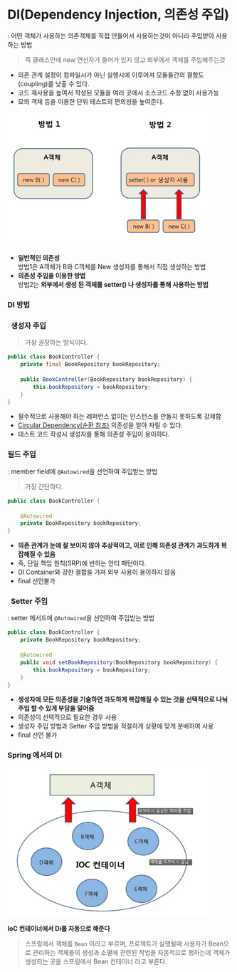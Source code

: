 # DI(Dependency Injection, 의존성 주입)
: 어떤 객체가 사용하는 의존객체를 직접 만들어서 사용하는것이 아니라 주입받아 사용하는 방법  
>즉 클래스안에 new 연산자가 들어가 있지 않고 외부에서 객체를 주입해주는것
- 의존 관계 설정이 컴파일시가 아닌 실행시에 이루어져 모듈들간의 결함도(coupling)를 낮출 수 있다.
- 코드 재사용을 높여서 작성된 모듈을 여러 곳에서 소스코드 수정 없이 사용가능
- 모의 객체 등을 이용한 단위 테스트의 편의성을 높여준다.

<img width=450px src=./img/DIway.jpg>

- **일반적인 의존성**  
    방법1은 A객체가 B와 C객체를 New 생성자를 통해서 직접 생성하는 방법
- **의존성 주입을 이용한 방법**  
 방법2는 **외부에서 생성 된 객체를 setter() 나 생성자를 통해 사용하는 방법**  

### DI 방법
### &nbsp; 생성자 주입
> 가장 권장하는 방식이다.
```java
public class BookController {
    private final BookRepository bookRepository;

    public BookController(BookRepository bookRepository) {
        this.bookRepository = bookRepository;
    }
}
```
- 필수적으로 사용해야 하는 레퍼런스 없이는 인스턴스를 만들지 못하도록 강제함
- [Circular Dependency(순환 참조)](why-field-injection.md) 의존성을 알아 차릴 수 있다.
- 테스트 코드 작성시 생성자를 통해 의존성 주입이 용이하다.

### 필드 주입
: member field에 `@Autowired`을 선언하여 주입받는 방법
> 가장 간단하다.
```java
public class BookController {

    @Autowired
    private BookRepository bookRepository;
}
```
- **의존 관계가 눈에 잘 보이지 않아 추상적이고, 이로 인해 의존성 관계가 과도하게 복잡해질 수 있음**
- 즉, 단일 책임 원칙(SRP)에 반하는 안티 패턴이다.
- DI Container와 강한 결합을 가져 외부 사용이 용이하지 않음
- final 선언불가

### &nbsp; Setter 주입
: setter 메서드에 `@Autowired`을 선언하여 주입받는 방법
```java
public class BookController {
    private BookRepository bookRepository;

    @Autowired
    public void setBookRepository(BookRepository bookRepository) {
        this.bookRepository = bookRepository;
    }
}
```
- **생성자에 모든 의존성을 기술하면 과도하게 복잡해질 수 있는 것을 선택적으로 나눠 주입 할 수 있게 부담을 덜어줌**
- 의존성이 선택적으로 필요한 경우 사용
- 생성자 주입 방법과 Setter 주입 방법을 적절하게 상황에 맞게 분배하여 사용
- final 선언 불가

### Spring 에서의 DI
<img width=450px src=./img/SpringDI.jpg>

**IoC 컨테이너에서 Di를 자동으로 해준다**
>스프링에서 객체를 ``Bean`` 이라고 부르며, 프로젝트가 실행될때 사용자가 Bean으로 관리하는 객체들의 생성과 소멸에 관련된 작업을 자동적으로 행하는데 객체가 생성되는 곳을 스프링에서 Bean 컨테이너 라고 부른다.